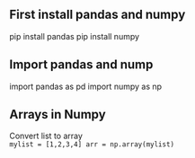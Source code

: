 ## First install pandas and numpy

pip install pandas
pip install numpy

## Import pandas and nump

import pandas as pd
import numpy as np

## Arrays in Numpy

Convert list to array
<br>
`mylist = [1,2,3,4]
arr = np.array(mylist)`
